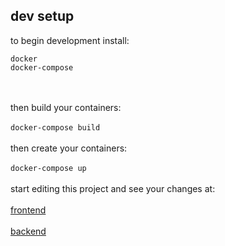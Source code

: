 ## dev setup

to begin development install:
```
docker
docker-compose
```
<br/><br/>
then build your containers:
<br/><br/>
`docker-compose build`
<br/><br/>
then create your containers:
<br/><br/>
`docker-compose up`
<br/><br/>
start editing this project and see your changes at: 
<br/><br/>
[frontend](http://client.localhost:8080)
<br/><br/>
[backend](http://server.localhost:8080)

